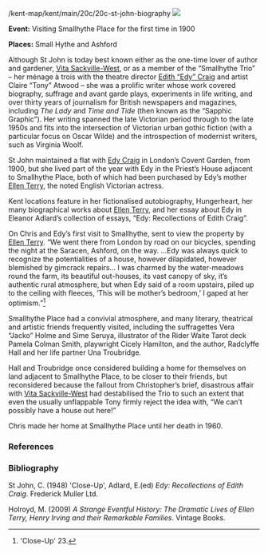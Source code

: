 /kent-map/kent/main/20c/20c-st-john-biography
<a href="https://dev.visual-essays.app"><img src="https://dev-visual-essays.netlify.app/images/ve-button.png"></a> <param ve-config title=" Christopher Marie St John (born Christabel Marshall) (24 October 1871 – 20 October 1960)" author="Carla Danella" layout="vtl" banner="https://upload.wikimedia.org/wikipedia/commons/5/52/Smallhythe_Place%2C_Kent_1.jpg">

**Event:** Visiting Smallhythe Place for the first time in 1900

**Places:** Small Hythe and Ashford 

<param ve-entity eid="Q7543679" aliases="Smallhythe Place">
<param ve-entity eid="Q3486845" aliases="Small Hythe">
<param ve-entity eid="Q725261" aliases="Ashford">
<param ve-entity eid="Q55019" aliases="Covent Garden">

Although St John is today best known either as the one-time lover of author and gardener, [Vita Sackville-West](/20c/20c-sackville-west.md), or as a member of the “Smallhythe Trio” – her ménage à trois with the theatre director [Edith “Edy” Craig](/20c/20c-craig-biography) and artist Claire “Tony” Atwood – she was a prolific writer whose work covered biography, suffrage and avant garde plays, experiments in life writing, and over thirty years of journalism for British newspapers and magazines, including _The Lady_ and _Time and Tide_ (then known as the “Sapphic Graphic”). Her writing spanned the late Victorian period through to the late 1950s and fits into the intersection of Victorian urban gothic fiction (with a particular focus on Oscar Wilde) and the introspection of modernist writers, such as Virginia Woolf.
<param ve-image url="(images/christopherstjohn.jpg)" label="Christopher St John" attribution="image taken from the print version of her play The Coronation published in 1912 -Photographed by Marie Leon">

St John maintained a flat with [Edy Craig](/20c/20c-craig-biography) in London’s Covent Garden, from 1900, but she lived part of the year with Edy in the Priest’s House adjacent to Smallhythe Place, both of which had been purchased by Edy’s mother [Ellen Terry](20c/20c-terry-biography), the noted English Victorian actress. 
<param ve-map primary center="Q55019" zoom="10">
<param ve-map primary center="Q7543679" zoom="10">
<param ve-image url="https://upload.wikimedia.org/wikipedia/commons/8/8d/Smallhythe_Place_-_geograph.org.uk_-_1276153.jpg" label="Smallhythe Place" attribution="JThomas / Smallhythe Place">

Kent locations feature in her fictionalised autobiography, Hungerheart, her many biographical works about [Ellen Terry](20c/20c-terry-biography), and her essay about Edy in Eleanor Adlard’s collection of essays, “Edy: Recollections of Edith Craig”. 

On Chris and Edy’s first visit to Smallhythe, sent to view the property by [Ellen Terry](/20c/20c-terry-biography). “We went there from London by road on our bicycles, spending the night at the Saracen, Ashford, on the way. …Edy was always quick to recognize the potentialities of a house, however dilapidated, however blemished by gimcrack repairs… I was charmed by the water-meadows round the farm, its beautiful out-houses, its vast canopy of sky, it’s authentic rural atmosphere, but when Edy said of a room upstairs, piled up to the ceiling with fleeces, ‘This will be mother’s bedroom,’ I gaped at her optimism.”[^ref1]
<param ve-map primary center="Q725261" zoom="10">
<param ve-image url="https://upload.wikimedia.org/wikipedia/commons/5/54/Ashford_Town_Centre_-_geograph.org.uk_-_1039347.jpg" label="Ashford Town" attribution="Iain Crump / Ashford Town Centre">

Smallhythe Place had a convivial atmosphere, and many literary, theatrical and artistic friends frequently visited, including the suffragettes Vera “Jacko” Holme and Sime Seruya, illustrator of the Rider Waite Tarot deck Pamela Colman Smith, playwright Cicely Hamilton, and the author, Radclyffe Hall and her life partner Una Troubridge.

Hall and Troubridge once considered building a home for themselves on land adjacent to Smallhythe Place, to be closer to their friends, but reconsidered because the fallout from Christopher’s brief, disastrous affair with [Vita Sackville-West](/20c/20c-sackville-west-biography) had destabilised the Trio to such an extent that even the usually unflappable Tony firmly reject the idea with, “We can’t possibly have a house out here!”
<param ve-image url="https://upload.wikimedia.org/wikipedia/commons/6/6a/Hythe-03.JPG" label="Small Hythe" attribution="Immanuel Giel, CC BY-SA 3.0, via Wikimedia Commons">

Chris made her home at Smallhythe Place until her death in 1960. 

### References

[^ref1]:'Close-Up' 23.


### Bibliography

St John, C. (1948) 'Close-Up', Adlard, E.(ed) _Edy: Recollections of Edith Craig_. Frederick Muller Ltd. 

Holroyd, M. (2009) _A Strange Eventful History: The Dramatic Lives of Ellen Terry, Henry Irving and their Remarkable Families_. Vintage Books.  

